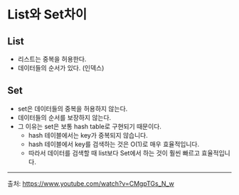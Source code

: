 # List와 Set차이

## List

- 리스트는 중복을 허용한다.
- 데이터들의 순서가 있다. (인덱스)



## Set

- set은 데이터들의 중복을 허용하지 않는다.
- 데이터들의 순서를 보장하지 않는다.
- 그 이유는 set은 보통 hash table로 구현되기 때문이다.
  - hash 테이블에서는 key가 중복되지 않습니다.
  - hash 테이블에서 key를 검색하는 것은 O(1)로 매우 효율적입니다.
  - 따라서 데이터를 검색할 때 list보다 Set에서 하는 것이 훨씬 빠르고 효율적입니다.



---

출처: https://www.youtube.com/watch?v=CMgpTGs_N_w